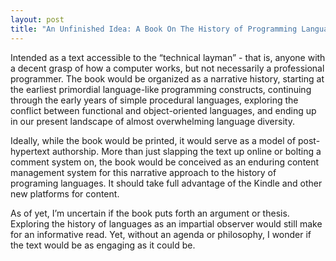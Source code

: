 ```yaml
---
layout: post
title: "An Unfinished Idea: A Book On The History of Programming Languages"
---
```





Intended as a text accessible to the “technical layman” - that is, anyone with a decent grasp of how a computer works, but not necessarily a professional programmer. The book would be organized as a narrative history, starting at the earliest primordial language-like programming constructs, continuing through the early years of simple procedural languages, exploring the conflict between functional and object-oriented languages, and ending up in our present landscape of almost overwhelming language diversity.

Ideally, while the book would be printed, it would serve as a model of post-hypertext authorship. More than just slapping the text up online or bolting a comment system on, the book would be conceived as an enduring content management system for this narrative approach to the history of programing languages. It should take full advantage of the Kindle and other new platforms for content.

As of yet, I’m uncertain if the book puts forth an argument or thesis. Exploring the history of languages as an impartial observer would still make for an informative read. Yet, without an agenda or philosophy, I wonder if the text would be as engaging as it could be.

